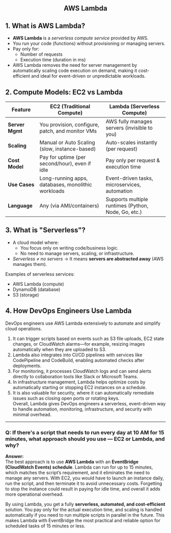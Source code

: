 <h2 align="center"> AWS Lambda </h1>

## 1. What is AWS Lambda?
- **AWS Lambda** is a *serverless compute service* provided by AWS.  
- You run your code (functions) without provisioning or managing servers.  
- Pay only for:
  - Number of requests
  - Execution time (duration in ms)
- AWS Lambda removes the need for server management by automatically scaling code execution on demand, making it cost-efficient and ideal for event-driven or unpredictable workloads.


## 2. Compute Models: EC2 vs Lambda

| Feature          | **EC2 (Traditional Compute)**                       | **Lambda (Serverless Compute)**         |
|------------------|------------------------------------------------------|------------------------------------------|
| **Server Mgmt**  | You provision, configure, patch, and monitor VMs     | AWS fully manages servers (invisible to you) |
| **Scaling**      | Manual or Auto Scaling (slow, instance-based)        | Auto-scales instantly (per request)       |
| **Cost Model**   | Pay for uptime (per second/hour), even if idle       | Pay only per request & execution time     |
| **Use Cases**    | Long-running apps, databases, monolithic workloads   | Event-driven tasks, microservices, automation |
| **Language**     | Any (via AMI/containers)                             | Supports multiple runtimes (Python, Node, Go, etc.) |



## 3. What is "Serverless"?
- A cloud model where:
  - You focus only on writing code/business logic.  
  - No need to manage servers, scaling, or infrastructure.  
- *Serverless ≠ no servers* → It means **servers are abstracted away** (AWS manages them).  

Examples of serverless services:
- AWS Lambda (compute)
- DynamoDB (database)
- S3 (storage)

## 4. How DevOps Engineers Use Lambda

DevOps engineers use AWS Lambda extensively to automate and simplify cloud operations. <br>
1. It can trigger scripts based on events such as S3 file uploads, EC2 state changes, or CloudWatch alarms—for example, resizing images automatically when they are uploaded to S3. 
2. Lambda also integrates into CI/CD pipelines with services like CodePipeline and CodeBuild, enabling automated checks after deployments. 
3. For monitoring, it processes CloudWatch logs and can send alerts directly to collaboration tools like Slack or Microsoft Teams. 
4. In infrastructure management, Lambda helps optimize costs by automatically starting or stopping EC2 instances on a schedule. 
5. It is also valuable for security, where it can automatically remediate issues such as closing open ports or rotating keys. 
<br> Overall, Lambda gives DevOps engineers a serverless, event-driven way to handle automation, monitoring, infrastructure, and security with minimal overhead.

---

### Q: If there's a script that needs to run every day at 10 AM for 15 minutes, what approach should you use — EC2 or Lambda, and why?

**Answer:**  
The best approach is to use **AWS Lambda** with an **EventBridge (CloudWatch Events) schedule**. Lambda can run for up to 15 minutes, which matches the script’s requirement, and it eliminates the need to manage any servers. With EC2, you would have to launch an instance daily, run the script, and then terminate it to avoid unnecessary costs. Forgetting to stop the instance could result in paying for idle time, and overall it adds more operational overhead.  

By using Lambda, you get a fully **serverless, automated, and cost-efficient** solution. You pay only for the actual execution time, and scaling is handled automatically if you need to run multiple scripts in parallel in the future. This makes Lambda with EventBridge the most practical and reliable option for scheduled tasks of 15 minutes or less.  


